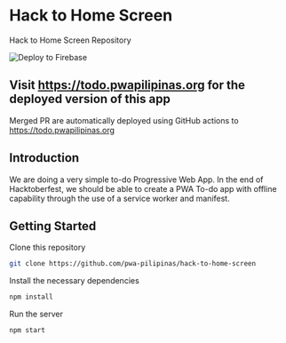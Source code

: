 # Hack to Home Screen
Hack to Home Screen Repository

![Deploy to Firebase](https://github.com/pwa-pilipinas/hack-to-home-screen/workflows/Deploy%20to%20Firebase/badge.svg)

## Visit https://todo.pwapilipinas.org for the deployed version of this app
Merged PR are automatically deployed using GitHub actions to https://todo.pwapilipinas.org

## Introduction
We are doing a very simple to-do Progressive Web App. In the end of Hacktoberfest, we should be able to create a PWA To-do app with offline capability through the use of a service worker and manifest.

## Getting Started

Clone this repository
```bash
git clone https://github.com/pwa-pilipinas/hack-to-home-screen
```

Install the necessary dependencies
```bash
npm install
```

Run the server
```
npm start
```
